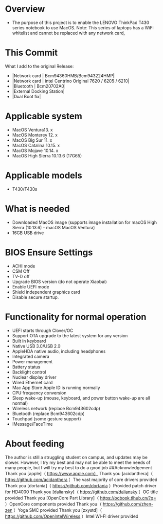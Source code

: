 # Overview
- The purpose of this project is to enable the LENOVO ThinkPad T430 series notebook to use MacOS.
Note: This series of laptops has a WiFi whitelist and cannot be replaced with any network card,
# This Commit
What I add to the original Release:
- |Network card | Bcm94360HMB/Bcm943224HMP|
- |Network card | intel Centrino Original 7620 / 6205 / 6210|
- |Bluetooth | Bcm20702A0|
- |External Docking Station|
- |Dual Boot fix|

# Applicable system
- MacOS Ventura13. x
- MacOS Monterey 12. x
- MacOS Big Sur 11. x
- MacOS Catalina 10.15. x
- MacOS Mojave 10.14. x
- MacOS High Sierra 10.13.6 (17G65)
# Applicable models
- T430/T430s
# What is needed
- Downloaded MacOS image (supports image installation for macOS High Sierra (10.13.6) - macOS MacOS Ventura)
- 16GB USB drive
# BIOS Ensure Settings
- ACHI mode
- CSM Off
- TV-D off
- Upgrade BIOS version (do not operate Xiaobai)
- Enable UEFI mode
- Shield independent graphics card
- Disable secure startup.
# Functionality for normal operation
- UEFI starts through Clover/OC
- Support OTA upgrade to the latest system for any version
- Built in keyboard
- Native USB 3.0/USB 2.0
- AppleHDA native audio, including headphones
- Integrated camera
- Power management
- Battery status
- Backlight control
- Nuclear display driver
- Wired Ethernet card
- Mac App Store Apple ID is running normally
- CPU frequency conversion
- Sleep wake-up (mouse, keyboard, and power button wake-up are all normal)
- Wireless network (replace Bcm943602cdp)
- Bluetooth (replace Bcm943602cdp)
- Touchpad (some gesture support)
- IMessage/FaceTime

# About feeding
The author is still a struggling student on campus, and updates may be slower. However, I try my best and may not be able to meet the needs of many people, but I will try my best to do a good job
##Acknowledgement
Thank you [apple]（ https://www.apple.com）
Thank you [acidanthera]（ https://github.com/acidanthera ）The vast majority of core drivers provided
Thank you [dortania]（ https://github.com/dortania ）Provided patch driver for HD4000
Thank you [daliansky]（ https://github.com/daliansky ）OC title provided
Thank you [OpenCore Part Library]（ https://ocbook.tlhub.cn/?q= ）OpenCore components provided
Thank you（ https://github.com/zhen-zen ）Yoga SMC provided
Thank you [zxystd]（ https://github.com/OpenIntelWireless ）Intel WI-FI driver provided
